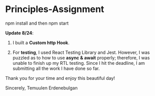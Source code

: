 ﻿# Principles-Assignment

npm install and then npm start

**Update 8/24**:

1. I built a **Custom http Hook**.

2. For **testing**, I used React Testing Library and Jest. However, I was puzzled as to how to use **async & await** properly; therefore, I was unable to finish up my RTL testing. Since I hit the deadline, I am submitting all the work I have done so far.

Thank you for your time and enjoy this beautiful day!

Sincerely,
Temuulen Erdenebulgan
